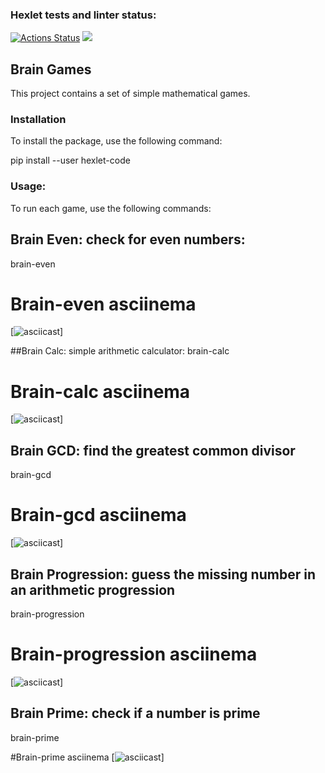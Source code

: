### Hexlet tests and linter status:
[![Actions Status](https://github.com/viktoriyadzhoruhova/python-project-49/actions/workflows/hexlet-check.yml/badge.svg)](https://github.com/viktoriyadzhoruhova/python-project-49/actions)
<a href="https://codeclimate.com/github/viktoriyadzhoruhova/python-project-49/maintainability"><img src="https://api.codeclimate.com/v1/badges/9acf1f80542720ebb529/maintainability" /></a>

## Brain Games

This project contains a set of simple mathematical games.

### Installation

To install the package, use the following command:

pip install --user hexlet-code

### Usage:
To run each game, use the following commands:

## Brain Even: check for even numbers:
brain-even

# Brain-even asciinema
[![asciicast](https://asciinema.org/a/665934)]

##Brain Calc: simple arithmetic calculator:
brain-calc

# Brain-calc asciinema
[![asciicast](https://asciinema.org/a/665935)]

## Brain GCD: find the greatest common divisor
brain-gcd

# Brain-gcd asciinema
[![asciicast](https://asciinema.org/a/665942)]

## Brain Progression: guess the missing number in an arithmetic progression
brain-progression

# Brain-progression asciinema
[![asciicast](https://asciinema.org/a/666611)]

## Brain Prime: check if a number is prime
brain-prime

#Brain-prime asciinema
[![asciicast](https://asciinema.org/a/666618)]
